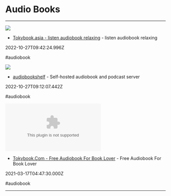 # Audio Books

---

![](https://rdl.ink/render/https%3A%2F%2Ftokybook.asia)

- [Tokybook.asia - listen audiobook relaxing](https://tokybook.asia) - listen audiobook relaxing

2022-10-27T09:42:24.996Z

#audiobook

![](https://audiobookshelf.org/Logo.png)

- [audiobookshelf](https://www.audiobookshelf.org) - Self-hosted audiobook and podcast server

2022-10-27T09:12:07.442Z

#audiobook

![](https://rdl.ink/render/https%3A%2F%2Ftokybook.com)

- [Tokybook.Com - Free Audiobook For Book Lover](https://tokybook.com) - Free Audiobook For Book Lover

2021-03-17T04:47:30.000Z

#audiobook

---

